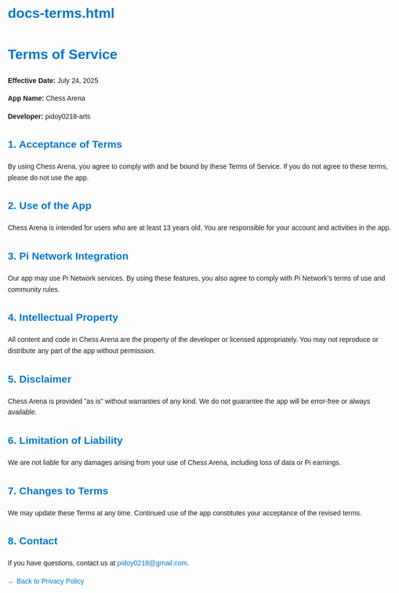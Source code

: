# docs-terms.html
<!DOCTYPE html>
<html lang="en">
<head>
  <meta charset="UTF-8" />
  <meta name="viewport" content="width=device-width, initial-scale=1.0"/>
  <title>Terms of Service - Chess Arena</title>
  <style>
    body {
      font-family: Arial, sans-serif;
      padding: 40px;
      max-width: 800px;
      margin: auto;
      line-height: 1.6;
    }
    h1, h2 {
      color: #0077cc;
    }
    a {
      color: #0077cc;
      text-decoration: none;
    }
  </style>
</head>
<body>
  <h1>Terms of Service</h1>
  <p><strong>Effective Date:</strong> July 24, 2025</p>
  <p><strong>App Name:</strong> Chess Arena</p>
  <p><strong>Developer:</strong> pidoy0218-arts</p>

  <h2>1. Acceptance of Terms</h2>
  <p>By using Chess Arena, you agree to comply with and be bound by these Terms of Service. If you do not agree to these terms, please do not use the app.</p>

  <h2>2. Use of the App</h2>
  <p>Chess Arena is intended for users who are at least 13 years old. You are responsible for your account and activities in the app.</p>

  <h2>3. Pi Network Integration</h2>
  <p>Our app may use Pi Network services. By using these features, you also agree to comply with Pi Network’s terms of use and community rules.</p>

  <h2>4. Intellectual Property</h2>
  <p>All content and code in Chess Arena are the property of the developer or licensed appropriately. You may not reproduce or distribute any part of the app without permission.</p>

  <h2>5. Disclaimer</h2>
  <p>Chess Arena is provided "as is" without warranties of any kind. We do not guarantee the app will be error-free or always available.</p>

  <h2>6. Limitation of Liability</h2>
  <p>We are not liable for any damages arising from your use of Chess Arena, including loss of data or Pi earnings.</p>

  <h2>7. Changes to Terms</h2>
  <p>We may update these Terms at any time. Continued use of the app constitutes your acceptance of the revised terms.</p>

  <h2>8. Contact</h2>
  <p>If you have questions, contact us at <a href="mailto:pidoy0218@gmail.com">pidoy0218@gmail.com</a>.</p>

  <p><a href="index.html">← Back to Privacy Policy</a></p>
</body>
</html>

